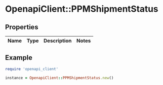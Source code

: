 # OpenapiClient::PPMShipmentStatus

## Properties

| Name | Type | Description | Notes |
| ---- | ---- | ----------- | ----- |

## Example

```ruby
require 'openapi_client'

instance = OpenapiClient::PPMShipmentStatus.new()
```

